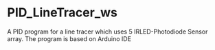 # PID_LineTracer_ws
A PID program for a line tracer which uses 5 IRLED-Photodiode Sensor array.
The program is based on Arduino IDE
